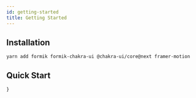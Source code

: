 ```yaml
---
id: getting-started
title: Getting Started
---
```


## Installation

```
yarn add formik formik-chakra-ui @chakra-ui/core@next framer-motion

```

## Quick Start

```jsx {4,9}
}
```
